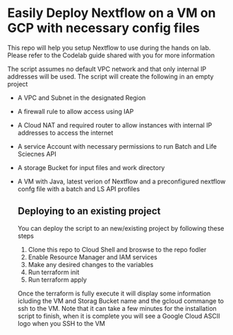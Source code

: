 # Easily Deploy Nextflow on a VM on GCP with necessary config files
This repo will help you setup Nextflow to use during the hands on lab. Please refer to the Codelab guide shared with you for more information

The script assumes no default VPC network and that only internal IP addresses will be used.
The script will create the following in an empty project 
* A VPC and Subnet in the designated Region
* A firewall rule to allow access using IAP
* A Cloud NAT and required router to allow instances with internal IP addresses to access the internet
* A service Account with necessary permissions to run Batch and Life Sciecnes API
* A storage Bucket for input files and work directory
* A VM with Java, latest verion of Nextflow and a preconfigured nextflow confg file with a batch and LS API profiles


  ## Deploying to an existing project
  You can deploy the script to an new/existing project by following these steps
  1. Clone this repo to Cloud Shell and broswse to the repo fodler
  2. Enable Resource Manager and IAM services
  3. Make any desired changes to the variables
  4. Run terraform init
  5. Run terraform apply

  Once the terraform is fully execute it will display some information icluding the VM and Storag Bucket name and the gcloud commange to ssh to the VM.
  Note that it can take a few minutes for the installation script to finish, when it is complete you will see a Google Cloud ASCII logo when you SSH to the VM
